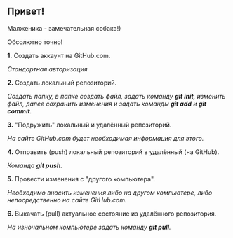 ## Привет!

Малженика - замечательная собака!)

Обсолютно точно!

**1.** Создать аккаунт на GitHub.com.

*Стандартная авторизация*

**2.** Создать локальный репозиторий.

*Создать папку, в папке создать файл, задать команду **git init**, изменить файл, далее сохранить изменения и задать команды **git add** и **git commit**.* 

**3.** "Подружить" локальный и удалённый репозиторий.

*На сайте GitHub.com будет необходимая информация для этого.*

**4.** Отправить (push) локальный репозиторий в удалённый (на GitHub).

*Команда **git push**.*

**5.** Провести изменения с "другого компьютера".

*Необходимо вносить изменения либо на другом компьютере, либо непосредственно на сайте GitHub.com.*

**6.** Выкачать (pull) актуальное состояние из удалённого репозитория.

*На изночальном компьютере задать команду **git pull**.*

